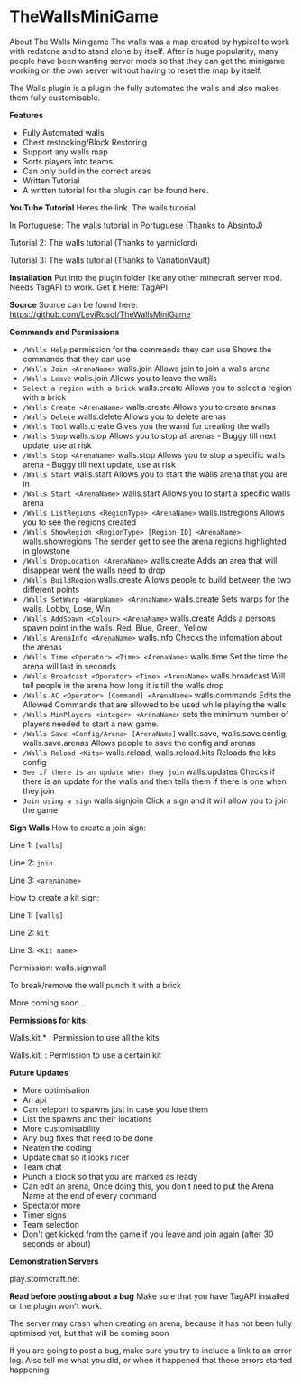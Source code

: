 TheWallsMiniGame
================
About The Walls Minigame
The walls was a map created by hypixel to work with redstone and to stand alone by itself. After is huge popularity, many people have been wanting server mods so that they can get the minigame working on the own server without having to reset the map by itself.


The Walls plugin is a plugin the fully automates the walls and also makes them fully customisable.


**Features**
* Fully Automated walls
* Chest restocking/Block Restoring
* Support any walls map
* Sorts players into teams
* Can only build in the correct areas
* Written Tutorial
* A written tutorial for the plugin can be found here.

**YouTube Tutorial**
Heres the link. The walls tutorial

In Portuguese: The walls tutorial in Portuguese (Thanks to AbsintoJ)

Tutorial 2: The walls tutorial (Thanks to yanniclord)

Tutorial 3: The walls tutorial (Thanks to VariationVault)

**Installation**
Put into the plugin folder like any other minecraft server mod. Needs TagAPI to work. Get it Here: TagAPI

**Source**
Source can be found here: https://github.com/LeviRosol/TheWallsMiniGame

**Commands and Permissions**
* `/Walls Help` permission for the commands they can use  Shows the commands that they can use
* `/Walls Join <ArenaName>` walls.join  Allows join to join a walls arena
* `/Walls Leave`  walls.join  Allows you to leave the walls
* `Select a region with a brick`  walls.create  Allows you to select a region with a brick
* `/Walls Create <ArenaName>` walls.create  Allows you to create arenas
* `/Walls Delete` walls.delete  Allows you to delete arenas
* `/Walls Tool` walls.create  Gives you the wand for creating the walls
* `/Walls Stop` walls.stop  Allows you to stop all arenas - Buggy till next update, use at risk
* `/Walls Stop <ArenaName>` walls.stop  Allows you to stop a specific walls arena - Buggy till next update, use at risk
* `/Walls Start`  walls.start Allows you to start the walls arena that you are in
* `/Walls Start <ArenaName>`  walls.start Allows you to start a specific walls arena
* `/Walls ListRegions <RegionType> <ArenaName>` walls.listregions Allows you to see the regions created
* `/Walls ShowRegion <RegionType> [Region-ID] <ArenaName>`  walls.showregions The sender get to see the arena regions highlighted in glowstone
* `/Walls DropLocation <ArenaName>` walls.create  Adds an area that will disappear went the walls need to drop
* `/Walls BuildRegion`  walls.create  Allows people to build between the two different points
* `/Walls SetWarp <WarpName> <ArenaName>` walls.create  Sets warps for the walls. Lobby, Lose, Win
* `/Walls AddSpawn <Colour> <ArenaName>`  walls.create  Adds a persons spawn point in the walls. Red, Blue, Green, Yellow
* `/Walls ArenaInfo <ArenaName>`  walls.info  Checks the infomation about the arenas
* `/Walls Time <Operator> <Time> <ArenaName>` walls.time  Set the time the arena will last in seconds
* `/Walls Broadcast <Operator> <Time> <ArenaName>`  walls.broadcast Will tell people in the arena how long it is till the walls drop
* `/Walls AC <Operator> [Command] <ArenaName>`  walls.commands  Edits the Allowed Commands that are allowed to be used while playing the walls
* `/Walls MinPlayers <integer> <ArenaName>` sets the minimum number of players needed to start a new game.
* `/Walls Save <Config/Arena> [ArenaName]`  walls.save, walls.save.config, walls.save.arenas  Allows people to save the config and arenas
* `/Walls Reload <Kits>`  walls.reload, walls.reload.kits Reloads the kits config
* `See if there is an update when they join`  walls.updates Checks if there is an update for the walls and then tells them if there is one when they join
* `Join using a sign` walls.signjoin  Click a sign and it will allow you to join the game

**Sign Walls**
How to create a join sign:

Line 1: `[walls]`

Line 2: `join`

Line 3: `<arenaname>`

How to create a kit sign:

Line 1: `[walls]`

Line 2: `kit`

Line 3: `<Kit name>`

Permission: walls.signwall

To break/remove the wall punch it with a brick

More coming soon...

**Permissions for kits:**

Walls.kit.* : Permission to use all the kits

Walls.kit.<kitname> : Permission to use a certain kit

**Future Updates**
* More optimisation
* An api
* Can teleport to spawns just in case you lose them
* List the spawns and their locations
* More customisability
* Any bug fixes that need to be done
* Neaten the coding
* Update chat so it looks nicer
* Team chat
* Punch a block so that you are marked as ready
* Can edit an arena, Once doing this, you don't need to put the Arena Name at the end of every command
* Spectator more
* Timer signs
* Team selection
* Don't get kicked from the game if you leave and join again (after 30 seconds or about)

**Demonstration Servers**

play.stormcraft.net

**Read before posting about a bug**
Make sure that you have TagAPI installed or the plugin won't work.

The server may crash when creating an arena, because it has not been fully optimised yet, but that will be coming soon

If you are going to post a bug, make sure you try to include a link to an error log. Also tell me what you did, or when it happened that these errors started happening
